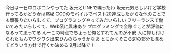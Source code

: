 今日は一日中ロボコンやってた
坂元とLINEで喋ったわ
坂元元気らしいけど学校行ってるかどうかは黙秘
CODのモバイルでベスト20達成したからな他のことでも頑張りたいらしくて、プログラミングやってみたいらしい
フリーランスで働いてみたいらしくて、Web系に興味あり
プログラミングで金稼ぐことが評価になるって思ってる
んーこの時点でちょっと俺とずれてんのが不安
人に押し付けられたもんでワクワク出来ひんのちゃうかなあ
とにかくそこら辺の部分も含めてどういう方針で行くか決める
9月以降で！